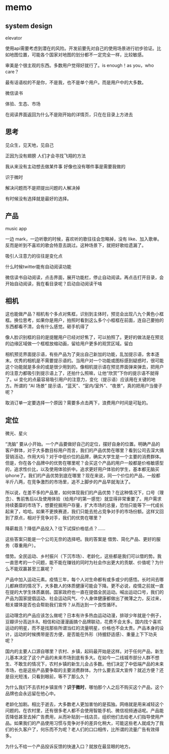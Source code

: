# **memo**

## **system design**

elevator



使用api需要考虑到潜在的风险。开发前要先对自己的使用场景进行初步验证。比如地图位置，可能各个国家对地图的划分都不一定完全一样，比较敏感。



审美是个很主观的东西。多数用户觉得好就行了。is enough！as you，who care？

最有话语权的不是你，不是我，也不是单个用户。而是用户中的大多数。



微信读书

体验、生态、市场

在阅读界面返回为什么不是刚开始的详情页，只在在目录上方进去

## 

## **思考**

见众生，见天地，见自己



正因为没有翅膀 人们才会寻找飞翔的方法



我从来没有主动想去做某件事 好像也没有哪件事是需要我做的



识于微时



解决问题而不是把提出问题的人解决掉



有时候没有选择就是最好的选择。



## **产品**

music app

一边 mark，一边听歌的时候，喜欢听的歌往往会忽略掉，没有 like、加入歌单。反而是听到不喜欢的歌会特意去跳过。这种场景下，就把好歌给遗漏了。



吸引人注意力的往往是变化点



什么时候twitter能有自动阅读功能



微信读书自动阅读，点击界面，展开功能栏，停止自动阅读。再点击打开目录，会开始自动阅读，我在看目录呢？启动自动阅读干啥



## **相机**

这也能做产品？相机有个多点对焦框，识别到主体时，预览会出现八九个黄色小框框。换位思考，如果你是用户，拍照时看到这么多个小框框在前面，连自己要拍的东西都看不清，会有什么感觉。砸手机得了

像人脸识别框的目的是提醒用户已经对好焦了，可以拍照了。更好的做法是在预览的边缘区域做一个框框放缩动画，留给用户更多的观赏区域。留白

相机预览界面提示语，有些产品为了突出自己新加的功能，乱加提示语，舍本逐末。优秀的相机是不需要提示语的。当用户对一个功能或图标感到疑惑时，很可能这个功能就是多余的或是很少用到的。像相机提示语在预览界面弹来弹去，把用户的注意力都吸引到提示语上了，还拍什么照嘛，让他“欣赏”下你的提示语不就得了。ui 变化的点最容易吸引用户的注意力，变化（提示语）应该用在关键的地方。所谓的 “AI 场景” 提示语，“蓝天”、“室内/室外”、“夜景”，真的把用户当傻子呢？



取消订单一定要选择一个原因？需要多点击两下，浪费用户时间是可耻的。



## **定位**

微光、星火

“洗脑” 要从小开始。一个产品要做好自己的定位，摆好自身的位置。明确产品的客户群体，对于大多数目标用户而言，我们的产品优势在哪里？看到公司去深大搞营销活动，作用大吗？对于中低价位的品牌，确实大学生是一个主要的消费群体。但是，你在各个品牌中的优势在哪里呢？会买这个产品的用户一般都是价格敏感型的，追求性价比，以及使用体验折中。追求更好用户体验的学生，基本都无脑买iphone了。我们的产品优势到底在哪里？现在来说，同一个价位的产品，一般都半斤八两，在竞争激烈的市场里，追不上脚步的产品早就淘汰了。

所以说，在差不多的产品里，如何体现我们的产品优势？在这种情况下，口号（理念）、售前售后以及使用体验（给用户的第一感觉）就显得非常重要了。用户需求持续萎靡的市场下，想要挖掘用户存量，扩大市场的总量，恐怕只能等下一代成长起来了，哈哈。如果不更换赛道，我们只能去抢占竞争对手的市场份额。这样又回到了原点，相对于竞争对手，我们的优势在哪里？

降薪裁员？降低产品投入？往下试探价格低点？……

这些答案只能是一个公司无奈的选择吧。我的答案是 借势、简化产品、更好的服务（尊重用户）。

借势。全民运动、乡村振兴（下沉市场）、老龄化，这些都是我们可以借的势。我一直思考的一个问题，能不能在赚钱的同时为社会作出更大的贡献、价值呢？为什么不能双赢甚至三赢呢？



产品中加入运动元素。疫情三年，每个人对生命都有或多或少的感悟。长时间去哪儿都麻烦的情况下，大多数人的体质健康可能会下降。更不必说，疫情之前就一直在提的大学生体质羸弱。国家政府也一直在提倡全民运动。喊出运动口号，我们的产品为国家提倡运动、社会运动风气、个人身体健康都做出了微薄之力，反过来，相关媒体是否也会帮助我们宣传？从而达到一个良性循环。

运动理念的产品应该怎么做呢？日本有许多热血运动动漫，排球少年就是个例子，豆瓣评分高达9.8。相信和动漫漫画搞个品牌联动，花费不会太多。国内找个喜欢运动的明星，而不是找那些所谓当红的流量明星，价格也不会太贵。产品本身的设计，运动的时候携带是否方便，是否能在外形（持握舒适感）、重量上下下功夫呢？



国内的主要人口源自哪里？农村、乡镇，起码最开始是这样。对于任何产品，新生儿基本决定了这个产品的未来市场到底有多大。在如今一二线城市部分人群不想生、不敢生的情况下，农村乡镇的新生儿会占多数。他们决定了中低端产品的未来市场，也是这些产品要争取的主要消费群体。为什么要去深大宣传？就近方便？还是目光短浅，只看到眼前，等不了那么久？

为什么我们不去农村乡镇宣传？**识于微时**，哪怕那个人之后不购买这个产品，这个品牌也会永远留在他心中。



老龄化加剧。相比于逝去，大多数老人更加害怕的是孤独。网络就是用来减轻这个问题的。在农村里，还有很多老人都不会使用智能手机、微信视频通话呢。产品能否降低甚至去掉广告费用，从而补贴到一线店员，组织他们去给老人们指导使用产品。如果我们的产品使用习惯与竞争对手的差异化稍大，可能这些老人就成为了我们的长久客户了，何乐而不为呢？老人们的口口相传，比所谓的流量广告有效得多。



为什么不给一个产品投诉反馈的快速入口？就放在最显眼的地方。